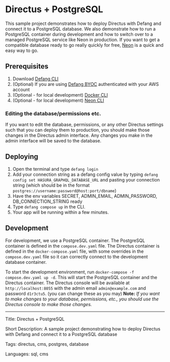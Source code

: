 # Directus + PostgreSQL

This sample project demonstrates how to deploy Directus with Defang and connect it to a PostgreSQL database. We also demonstrate how to run a PostgreSQL container during development and how to switch over to a managed PostgreSQL service like Neon in production. If you want to get a compatible database ready to go really quickly for free, [Neon](https://neon.tech/) is a quick and easy way to go.

## Prerequisites

1. Download [Defang CLI](https://github.com/DefangLabs/defang)
2. (Optional) If you are using [Defang BYOC](https://docs.aws.amazon.com/cli/latest/userguide/cli-chap-configure.html) authenticated with your AWS account
3. (Optional - for local development) [Docker CLI](https://docs.docker.com/engine/install/)
4. (Optional - for local development) [Neon CLI](https://neon.tech/docs/reference/neon-cli)

### Editing the database/permissions etc.

If you want to edit the database, permissions, or any other Directus settings such that you can deploy them to production, you should make those changes in the Directus admin interface. Any changes you make in the admin interface will be saved to the database.

## Deploying

1. Open the terminal and type `defang login`
2. Add your connection string as a defang config value by typing `defang config set HASURA_GRAPHQL_DATABASE_URL` and pasting your connection string (which should be in the format `postgres://username:password@host:port/dbname`)
3. Have the env variables SECRET, ADMIN_EMAIL, ADMIN_PASSWORD, DB_CONNECTION_STRING ready
4. Type `defang compose up` in the CLI.
5. Your app will be running within a few minutes.

## Development

For development, we use a PostgreSQL container. The PostgreSQL container is defined in the `compose.dev.yaml` file. The Directus container is defined in the `docker-compose.yaml` file, with some overrides in the `compose.dev.yaml` file so it can correctly connect to the development database container.

To start the development environment, run `docker-compose -f compose.dev.yaml up -d`. This will start the PostgreSQL container and the Directus container. The Directus console will be available at `http://localhost:8055` with the admin email `admin@example.com` and password `d1r3ctu5`. (you can change these as you may)
**Note:** _If you want to make changes to your database, permissions, etc., you should use the Directus console to make those changes._

---

Title: Directus + PostgreSQL

Short Description: A sample project demonstrating how to deploy Directus with Defang and connect it to a PostgreSQL database

Tags: directus, cms, postgres, database

Languages: sql, cms
